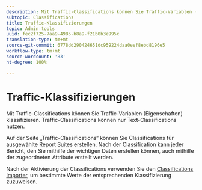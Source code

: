 ```yaml
---
description: Mit Traffic-Classifications können Sie Traffic-Variablen (Eigenschaften) klassifizieren. Traffic-Classifications können nur Text-Classifications nutzen.
subtopic: Classifications
title: Traffic-Klassifizierungen
topic: Admin tools
uuid: fec2f725-7aa9-4985-b8a9-f21b0b3e995c
translation-type: tm+mt
source-git-commit: 6778dd290424651dc959224daa0eef8ebd8196e5
workflow-type: tm+mt
source-wordcount: '83'
ht-degree: 100%

---
```



# Traffic-Klassifizierungen

Mit Traffic-Classifications können Sie Traffic-Variablen (Eigenschaften) klassifizieren. Traffic-Classifications können nur Text-Classifications nutzen.

Auf der Seite „Traffic-Classifications“ können Sie Classifications für ausgewählte Report Suites erstellen. Nach der Classification kann jeder Bericht, den Sie mithilfe der wichtigen Daten erstellen können, auch mithilfe der zugeordneten Attribute erstellt werden.

Nach der Aktivierung der Classifications verwenden Sie den [Classifications Importer](/help/components/classifications/c-classifications-importer/c-working-with-saint.md), um bestimmte Werte der entsprechenden Klassifizierung zuzuweisen.
